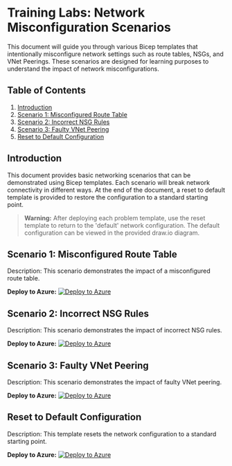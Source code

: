 # Training Labs: Network Misconfiguration Scenarios

This document will guide you through various Bicep templates that intentionally misconfigure network settings such as route tables, NSGs, and VNet Peerings. These scenarios are designed for learning purposes to understand the impact of network misconfigurations.

## Table of Contents
1. [Introduction](#introduction)
2. [Scenario 1: Misconfigured Route Table](#scenario-1-misconfigured-route-table)
3. [Scenario 2: Incorrect NSG Rules](#scenario-2-incorrect-nsg-rules)
4. [Scenario 3: Faulty VNet Peering](#scenario-3-faulty-vnet-peering)
5. [Reset to Default Configuration](#reset-to-default-configuration)

## Introduction
This document provides basic networking scenarios that can be demonstrated using Bicep templates. Each scenario will break network connectivity in different ways. At the end of the document, a reset to default template is provided to restore the configuration to a standard starting point.

> **Warning:** After deploying each problem template, use the reset template to return to the 'default' network configuration. The default configuration can be viewed in the provided draw.io diagram.

## Scenario 1: Misconfigured Route Table
Description: This scenario demonstrates the impact of a misconfigured route table.

**Deploy to Azure:** [![Deploy to Azure](https://aka.ms/deploytoazurebutton)](https://portal.azure.com/#create/Microsoft.Template/uri/Problems/misconfiguredRouteTable.json)

## Scenario 2: Incorrect NSG Rules
Description: This scenario demonstrates the impact of incorrect NSG rules.

**Deploy to Azure:** [![Deploy to Azure](https://aka.ms/deploytoazurebutton)](https://portal.azure.com/#create/Microsoft.Template/uri/Problems/incorrectNSGRules.json)

## Scenario 3: Faulty VNet Peering
Description: This scenario demonstrates the impact of faulty VNet peering.

**Deploy to Azure:** [![Deploy to Azure](https://aka.ms/deploytoazurebutton)](https://portal.azure.com/#create/Microsoft.Template/uri/Problems/faultyVNetPeering.json)

## Reset to Default Configuration
Description: This template resets the network configuration to a standard starting point.

**Deploy to Azure:** [![Deploy to Azure](https://aka.ms/deploytoazurebutton)](https://portal.azure.com/#create/Microsoft.Template/uri/Fixes/resetToDefault.json)